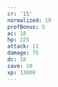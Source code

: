 ```yaml
---
cr: '15'
normalized: 19
profBonus: 5
ac: 18
hp: 225
attack: 11
damage: 75
dc: 18
save: 10
xp: 13000
---
```

